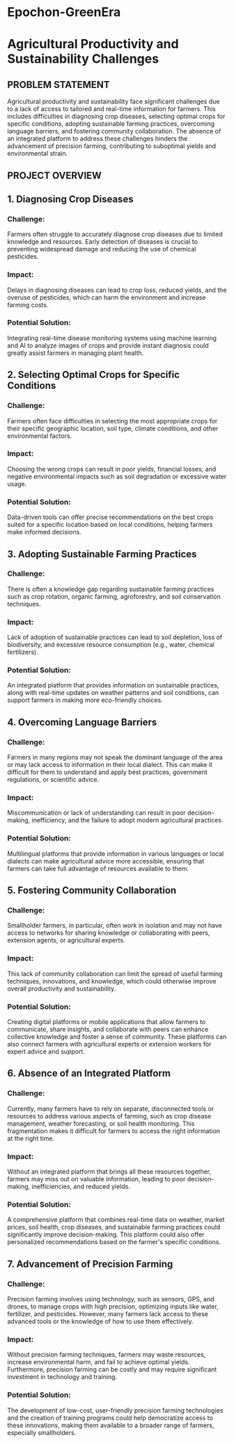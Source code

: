 # Epochon-GreenEra

# Agricultural Productivity and Sustainability Challenges
## PROBLEM STATEMENT
Agricultural productivity and sustainability face significant challenges due to a lack of access to tailored and real-time information for farmers. This includes difficulties in diagnosing crop diseases, selecting optimal crops for specific conditions, adopting sustainable farming practices, overcoming language barriers, and fostering community collaboration. The absence of an integrated platform to address these challenges hinders the advancement of precision farming, contributing to suboptimal yields and environmental strain.
## PROJECT OVERVIEW
## 1. Diagnosing Crop Diseases
### Challenge:
Farmers often struggle to accurately diagnose crop diseases due to limited knowledge and resources. Early detection of diseases is crucial to preventing widespread damage and reducing the use of chemical pesticides.

### Impact:
Delays in diagnosing diseases can lead to crop loss, reduced yields, and the overuse of pesticides, which can harm the environment and increase farming costs.

### Potential Solution:
Integrating real-time disease monitoring systems using machine learning and AI to analyze images of crops and provide instant diagnosis could greatly assist farmers in managing plant health.

## 2. Selecting Optimal Crops for Specific Conditions
### Challenge:
Farmers often face difficulties in selecting the most appropriate crops for their specific geographic location, soil type, climate conditions, and other environmental factors.

### Impact:
Choosing the wrong crops can result in poor yields, financial losses, and negative environmental impacts such as soil degradation or excessive water usage.

### Potential Solution:
Data-driven tools can offer precise recommendations on the best crops suited for a specific location based on local conditions, helping farmers make informed decisions.

## 3. Adopting Sustainable Farming Practices
### Challenge:
There is often a knowledge gap regarding sustainable farming practices such as crop rotation, organic farming, agroforestry, and soil conservation techniques.

### Impact:
Lack of adoption of sustainable practices can lead to soil depletion, loss of biodiversity, and excessive resource consumption (e.g., water, chemical fertilizers).

### Potential Solution:
An integrated platform that provides information on sustainable practices, along with real-time updates on weather patterns and soil conditions, can support farmers in making more eco-friendly choices.

## 4. Overcoming Language Barriers
### Challenge:
Farmers in many regions may not speak the dominant language of the area or may lack access to information in their local dialect. This can make it difficult for them to understand and apply best practices, government regulations, or scientific advice.

### Impact:
Miscommunication or lack of understanding can result in poor decision-making, inefficiency, and the failure to adopt modern agricultural practices.

### Potential Solution:
Multilingual platforms that provide information in various languages or local dialects can make agricultural advice more accessible, ensuring that farmers can take full advantage of resources available to them.

## 5. Fostering Community Collaboration
### Challenge:
Smallholder farmers, in particular, often work in isolation and may not have access to networks for sharing knowledge or collaborating with peers, extension agents, or agricultural experts.

### Impact:
This lack of community collaboration can limit the spread of useful farming techniques, innovations, and knowledge, which could otherwise improve overall productivity and sustainability.

### Potential Solution:
Creating digital platforms or mobile applications that allow farmers to communicate, share insights, and collaborate with peers can enhance collective knowledge and foster a sense of community. These platforms can also connect farmers with agricultural experts or extension workers for expert advice and support.

## 6. Absence of an Integrated Platform
### Challenge:
Currently, many farmers have to rely on separate, disconnected tools or resources to address various aspects of farming, such as crop disease management, weather forecasting, or soil health monitoring. This fragmentation makes it difficult for farmers to access the right information at the right time.

### Impact:
Without an integrated platform that brings all these resources together, farmers may miss out on valuable information, leading to poor decision-making, inefficiencies, and reduced yields.

### Potential Solution:
A comprehensive platform that combines real-time data on weather, market prices, soil health, crop diseases, and sustainable farming practices could significantly improve decision-making. This platform could also offer personalized recommendations based on the farmer's specific conditions.

## 7. Advancement of Precision Farming
### Challenge:
Precision farming involves using technology, such as sensors, GPS, and drones, to manage crops with high precision, optimizing inputs like water, fertilizer, and pesticides. However, many farmers lack access to these advanced tools or the knowledge of how to use them effectively.

### Impact:
Without precision farming techniques, farmers may waste resources, increase environmental harm, and fail to achieve optimal yields. Furthermore, precision farming can be costly and may require significant investment in technology and training.

### Potential Solution:
The development of low-cost, user-friendly precision farming technologies and the creation of training programs could help democratize access to these innovations, making them available to a broader range of farmers, especially smallholders.

